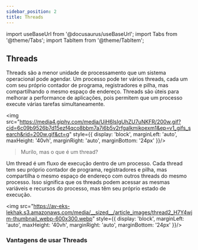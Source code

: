 ```yaml
---
sidebar_position: 2
title: Threads
---
```


import useBaseUrl from '@docusaurus/useBaseUrl';
import Tabs from '@theme/Tabs';
import TabItem from '@theme/TabItem';

## Threads

Threads são a menor unidade de processamento que um sistema operacional pode agendar. Um processo pode ter vários threads, cada um com seu próprio contador de programa, registradores e pilha, mas compartilhando o mesmo espaço de endereço. Threads são úteis para melhorar a performance de aplicações, pois permitem que um processo execute várias tarefas simultaneamente.

<img src="https://media4.giphy.com/media/UiH6lsIgUhZU7uNKFR/200w.gif?cid=6c09b9526b7d15ezf4qco8bbm7a7i6b5v2rfgalkmikoexm1&ep=v1_gifs_search&rid=200w.gif&ct=g" style={{ display: 'block', marginLeft: 'auto', maxHeight: '40vh', marginRight: 'auto', marginBottom: '24px' }}/>

> Murilo, mas o que é um thread?

Um thread é um fluxo de execução dentro de um processo. Cada thread tem seu próprio contador de programa, registradores e pilha, mas compartilha o mesmo espaço de endereço com outros threads do mesmo processo. Isso significa que os threads podem acessar as mesmas variáveis e recursos do processo, mas têm seu próprio estado de execução.

<img src="https://av-eks-lekhak.s3.amazonaws.com/media/__sized__/article_images/thread2_H7Y4wjm-thumbnail_webp-600x300.webp" style={{ display: 'block', marginLeft: 'auto', maxHeight: '40vh', marginRight: 'auto', marginBottom: '24px' }}/>


### Vantagens de usar Threads

